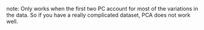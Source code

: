 note: Only works when the first two PC account for most of the variations in the data. So if you have a really complicated dataset, PCA does not work well.